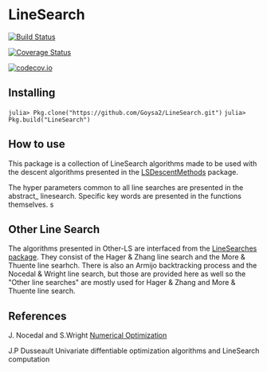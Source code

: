 # LineSearch

[![Build Status](https://travis-ci.org/Goysa2/LineSearch.jl.svg?branch=master)](https://travis-ci.org/Goysa2/LineSearch.jl)

[![Coverage Status](https://coveralls.io/repos/Goysa2/LineSearch.jl/badge.svg?branch=master&service=github)](https://coveralls.io/github/Goysa2/LineSearch.jl?branch=master)

[![codecov.io](http://codecov.io/github/Goysa2/LineSearch.jl/coverage.svg?branch=master)](http://codecov.io/github/Goysa2/LineSearch.jl?branch=master)

## Installing
`julia> Pkg.clone("https://github.com/Goysa2/LineSearch.git")`
`julia> Pkg.build("LineSearch")`

## How to use
This package is a collection of LineSearch algorithms made to be used with the
descent algorithms presented in the
[LSDescentMethods](https://github.com/vepiteski/LSDescentMethods) package.

The hyper parameters common to all line searches are presented in the abstract_
linesearch. Specific key words are presented in the functions themselves.
s
## Other Line Search
The algorithms presented in Other-LS are interfaced from the
[LineSearches package](https://github.com/JuliaNLSolvers/LineSearches.jl). They
consist of the Hager & Zhang line search and the More & Thuente line searhch.
There is also an Armijo backtracking process and the Nocedal & Wright line
search, but those are provided here as well so the "Other line searches" are
mostly used for Hager & Zhang and More & Thuente line search.


## References
J. Nocedal and S.Wright
[Numerical Optimization](http://www.bioinfo.org.cn/~wangchao/maa/Numerical_Optimization.pdf)

J.P Dusseault Univariate diffentiable optimization algorithms and LineSearch
computation
